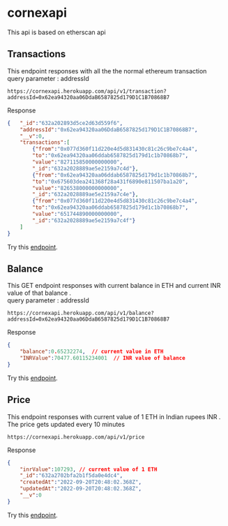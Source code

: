 # cornexapi
This api is based on etherscan api
## Transactions
This endpoint responses with all the the normal ethereum transaction \
query parameter : addressId
```
https://cornexapi.herokuapp.com/api/v1/transaction?addressId=0x62ea94320aa06DdaB6587825d179D1C1B70868B7
```
Response
```json
{	"_id":"632a202893d5ce2d63d559f6",
	"addressId":"0x62ea94320aa06DdaB6587825d179D1C1B70868B7",
	"__v":0,
	"transactions":[
		{"from":"0x077d360f11d220e4d5d831430c81c26c9be7c4a4",
		"to":"0x62ea94320aa06ddab6587825d179d1c1b70868b7",
		"value":"827115850000000000",
		"_id":"632a2028889ae5e2159a7c4d"},
		{"from":"0x62ea94320aa06ddab6587825d179d1c1b70868b7",
		"to":"0x675603dea241368f28a431f6890e811507ba1a20",
		"value":"826538000000000000",
		"_id":"632a2028889ae5e2159a7c4e"},
		{"from":"0x077d360f11d220e4d5d831430c81c26c9be7c4a4",
		"to":"0x62ea94320aa06ddab6587825d179d1c1b70868b7",
		"value":"651744890000000000",
		"_id":"632a2028889ae5e2159a7c4f"}
	]
}
```
Try this [endpoint](https://cornexapi.herokuapp.com/api/v1/transaction?addressId=0x62ea94320aa06DdaB6587825d179D1C1B70868B7).

## Balance
This GET endpoint responses with current balance in ETH and current INR value of that balance . \
query parameter : addressId

```
https://cornexapi.herokuapp.com/api/v1/balance?addressId=0x62ea94320aa06DdaB6587825d179D1C1B70868B7 
```
Response
```json
{
	"balance":0.65232274,  // current value in ETH
	"INRValue":70477.60115234001  // INR value of balance
}
```
Try this [endpoint](https://cornexapi.herokuapp.com/api/v1/balance?addressId=0x62ea94320aa06DdaB6587825d179D1C1B70868B7).

## Price
This endpoint responses with current value of 1 ETH in Indian rupees INR . \
The price gets updated every 10 minutes
```
https://cornexapi.herokuapp.com/api/v1/price 
```
Response
```json
{	
	"inrValue":107293, // current value of 1 ETH
	"_id":"632a2702bfa2b1f5da0e4dc4",
	"createdAt":"2022-09-20T20:48:02.368Z",
	"updatedAt":"2022-09-20T20:48:02.368Z",
	"__v":0
}
```
Try this [endpoint](https://cornexapi.herokuapp.com/api/v1/price ).
